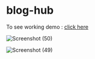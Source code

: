# blog-hub
To see working demo : [click here](https://blogginghub.netlify.app/)  

![Screenshot (50)](https://user-images.githubusercontent.com/87596903/190332564-08606b22-0c81-4f71-8150-27110a6533a2.png)

![Screenshot (49)](https://user-images.githubusercontent.com/87596903/190332158-704be13d-b61d-4ece-a74f-437daeff8a95.png)

